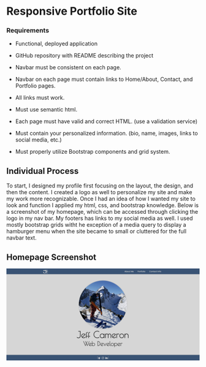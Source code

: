 # Responsive Portfolio Site 

### Requirements

* Functional, deployed application

* GitHub repository with README describing the project

* Navbar must be consistent on each page.

* Navbar on each page must contain links to Home/About, Contact, and Portfolio pages.

* All links must work.

* Must use semantic html.

* Each page must have valid and correct HTML. (use a validation service)

* Must contain your personalized information. (bio, name, images, links to social media, etc.)

* Must properly utilize Bootstrap components and grid system.

## Individual Process

To start, I designed my profile first focusing on the layout, the design, and then the content. I created a logo as well to personalize my site and make my work more recognizable. Once I had an idea of how I wanted my site to look and function I applied my html, css, and bootstrap knowledge. Below is a screenshot of my homepage, which can be accessed through clicking the logo in my nav bar. My footers has links to my social media as well. I used mostly bootstrap grids witht he exception of a media query to display a hamburger menu when the site became to small or cluttered for the full navbar text.

## Homepage Screenshot
![Jeff Cameron Website Screenshot](./assets/images/screenshot.png)

